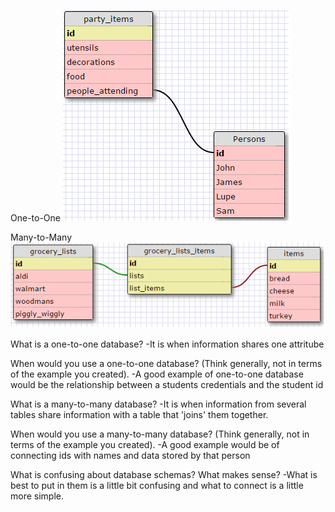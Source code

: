 One-to-One
![1-2-1](/week-8/database-intro/one-to-one.png)

Many-to-Many
![Many2many](/week-8/database-intro/many-to-many.png)


What is a one-to-one database?
-It is when information shares one attritube

When would you use a one-to-one database? (Think generally, not in terms of the example you created).
-A good example of one-to-one database would be the relationship between a students credentials and the student id

What is a many-to-many database?
-It is when information from several tables share information with a table that 'joins' them together.

When would you use a many-to-many database? (Think generally, not in terms of the example you created).
-A good example would be of connecting ids with names and data stored by that person

What is confusing about database schemas? What makes sense?
-What is best to put in them is a little bit confusing and what to connect is a little more simple.